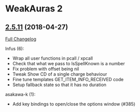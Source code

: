 # WeakAuras 2

## [2.5.11](https://github.com/WeakAuras/WeakAuras2/tree/2.5.11) (2018-04-27)

[Full Changelog](https://github.com/WeakAuras/WeakAuras2/compare/2.5.10...2.5.11)

Infus (6):

- Wrap all user functions in pcall / xpcall
- Check that what we pass to IsSpellKnown is a number
- Fix problem with offset being nil
- Tweak Show CD of a single charge behaviour
- Fine tune templates GET_ITEM_INFO_RECEIVED code
- Setup fallback state so that it has no duration

asakawa-k (1):

- Add key bindings to open/close the options window (#385)

